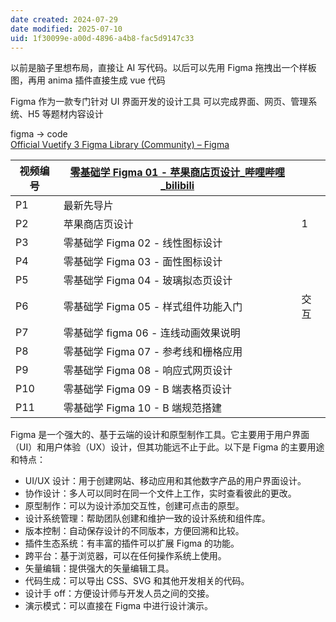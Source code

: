 ```yaml
---
date created: 2024-07-29
date modified: 2025-07-10
uid: 1f30099e-a00d-4896-a4b8-fac5d9147c33
---
```


以前是脑子里想布局，直接让 AI 写代码。以后可以先用 Figma 拖拽出一个样板图，再用 anima 插件直接生成 vue 代码

<!-- more -->

Figma 作为一款专门针对 UI 界面开发的设计工具 可以完成界面、网页、管理系统、H5 等题材内容设计

figma -> code  
[Official Vuetify 3 Figma Library (Community) – Figma](https://www.figma.com/design/JK1zWdpQyjn2H1LUr0kaiA/Official-Vuetify-3-Figma-Library-(Community)?node-id=1302-3709&m=dev)

| 视频编号 | [零基础学 Figma 01 - 苹果商店页设计_哔哩哔哩_bilibili](https://www.bilibili.com/video/BV1fg411G7cs?p=2&vd_source=dea414ee2d39e74f662ceec0edffdf24) |     |
| ---- | ----------------------------------------------------------------------------------------------------------------------------------- | --- |
| P1   | 最新先导片                                                                                                                               |     |
| P2   | 苹果商店页设计                                                                                                                             | 1   |
| P3   | 零基础学 Figma 02 - 线性图标设计                                                                                                              |     |
| P4   | 零基础学 Figma 03 - 面性图标设计                                                                                                              |     |
| P5   | 零基础学 Figma 04 - 玻璃拟态页设计                                                                                                              |     |
| P6   | 零基础学 Figma 05 - 样式组件功能入门                                                                                                            | 交互  |
| P7   | 零基础学 figma 06 - 连线动画效果说明                                                                                                             |     |
| P8   | 零基础学 Figma 07 - 参考线和栅格应用                                                                                                            |     |
| P9   | 零基础学 Figma 08 - 响应式网页设计                                                                                                             |     |
| P10  | 零基础学 Figma 09 - B 端表格页设计                                                                                                             |     |
| P11  | 零基础学 Figma 10 - B 端规范搭建                                                                                                              |     |

Figma 是一个强大的、基于云端的设计和原型制作工具。它主要用于用户界面（UI）和用户体验（UX）设计，但其功能远不止于此。以下是 Figma 的主要用途和特点：

- UI/UX 设计：用于创建网站、移动应用和其他数字产品的用户界面设计。
- 协作设计：多人可以同时在同一个文件上工作，实时查看彼此的更改。
- 原型制作：可以为设计添加交互性，创建可点击的原型。
- 设计系统管理：帮助团队创建和维护一致的设计系统和组件库。
- 版本控制：自动保存设计的不同版本，方便回溯和比较。
- 插件生态系统：有丰富的插件可以扩展 Figma 的功能。
- 跨平台：基于浏览器，可以在任何操作系统上使用。
- 矢量编辑：提供强大的矢量编辑工具。
- 代码生成：可以导出 CSS、SVG 和其他开发相关的代码。
- 设计手 off：方便设计师与开发人员之间的交接。
- 演示模式：可以直接在 Figma 中进行设计演示。
